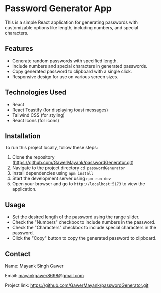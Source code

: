 # Password Generator App

This is a simple React application for generating passwords with customizable options like length, including numbers, and special characters.

## Features

- Generate random passwords with specified length.
- Include numbers and special characters in generated passwords.
- Copy generated password to clipboard with a single click.
- Responsive design for use on various screen sizes.

## Technologies Used

- React
- React Toastify (for displaying toast messages)
- Tailwind CSS (for styling)
- React Icons (for icons)

## Installation

To run this project locally, follow these steps:

1. Clone the repository (https://github.com/GawerMayank/passwordGenerator.git)
2. Navigate to the project directory `cd passwordGenerator`
3. Install dependencies using `npm install`
4. Start the development server using `npm run dev`
5. Open your browser and go to `http://localhost:5173` to view the application.

## Usage

- Set the desired length of the password using the range slider.
- Check the "Numbers" checkbox to include numbers in the password.
- Check the "Characters" checkbox to include special characters in the password.
- Click the "Copy" button to copy the generated password to clipboard.

## Contact

Name: Mayank Singh Gawer

Email: mayankgawer8698@gmail.com

Project link: https://github.com/GawerMayank/passwordGenerator.git
